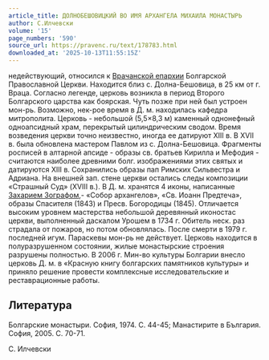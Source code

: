 ```yaml
---
article_title: ДОЛНОБЕШОВИЦКИЙ ВО ИМЯ АРХАНГЕЛА МИХАИЛА МОНАСТЫРЬ
author: С.Илчевски
volume: '15'
page_numbers: '590'
source_url: https://pravenc.ru/text/178783.html
downloaded_at: '2025-10-13T11:55:15Z'
---
```


недействующий, относился к [Врачанской епархии](<https://pravenc.ru/text/Врачанской епархии.html>) Болгарской Православной Церкви. Находится близ с. Долна-Бешовица, в 25 км от г. Враца. Согласно легенде, церковь возникла в период Второго Болгарского царства как боярская. Чуть позже при ней был устроен мон-рь. Возможно, нек-рое время в Д. м. находилась кафедра митрополита. Церковь - небольшой (5,5×8,3 м) каменный однонефный одноапсидный храм, перекрытый цилиндрическим сводом. Время возведения церкви точно неизвестно, иногда ее датируют XIII в. В XVII в. была обновлена мастером Павлом из с. Долна-Бешовица. Фрагменты росписей в алтарной апсиде - образы св. братьев Кирилла и Мефодия - считаются наиболее древними болг. изображениями этих святых и датируются XIII в. Сохранились образы пап Римских Сильвестра и Адриана. На внешней зап. стене церкви остались следы композиции «Страшный Суд» (XVIII в.). В Д. м. хранятся 4 иконы, написанные [Захарием Зографом](<https://pravenc.ru/text/Захарием Зографом.html>),- «Собор архангелов», «Св. Иоанн Предтеча», образы Спасителя (1843) и Пресв. Богородицы (1845). Отличается высоким уровнем мастерства небольшой деревянный иконостас церкви, выполненный даскалом Урошем в 1734 г. Обитель неск. раз страдала от пожаров, но потом обновлялась. После смерти в 1979 г. последней игум. Параскевы мон-рь не действует. Церковь находится в полуразрушенном состоянии, жилые монастырские строения разрушены полностью. В 2006 г. Мин-во культуры Болгарии внесло церковь Д. м. в «Красную книгу болгарских памятников культуры» и приняло решение провести комплексные исследовательские и реставрационные работы.

## Литература

Болгарские монастыри. София, 1974. С. 44-45; Манастирите в България. София, 2005. С. 70-71.

С.  Илчевски
